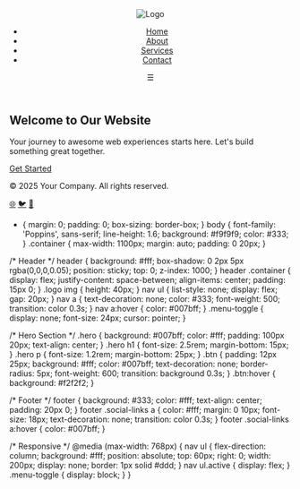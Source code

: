 <!DOCTYPE html>
<html lang="en">
<head>
  <meta charset="UTF-8" />
  <meta name="viewport" content="width=device-width, initial-scale=1.0" />
  <title>Responsive Landing Page</title>
  <link rel="stylesheet" href="style.css" />
  <link rel="preconnect" href="https://fonts.googleapis.com" />
  <link rel="preconnect" href="https://fonts.gstatic.com" crossorigin />
  <link href="https://fonts.googleapis.com/css2?family=Poppins:wght@400;600&display=swap" rel="stylesheet" />
</head>
<body>
  <header>
    <div class="container">
      <div class="logo">
        <img src="https://via.placeholder.com/120x40?text=LOGO" alt="Logo" />
      </div>
      <nav>
        <ul class="nav-links">
          <li><a href="#">Home</a></li>
          <li><a href="#">About</a></li>
          <li><a href="#">Services</a></li>
          <li><a href="#">Contact</a></li>
        </ul>
        <div class="menu-toggle" id="menu-toggle">&#9776;</div>
      </nav>
    </div>
  </header>

  <section class="hero">
    <div class="container hero-content">
      <h1>Welcome to Our Website</h1>
      <p>Your journey to awesome web experiences starts here. Let's build something great together.</p>
      <a href="#" class="btn">Get Started</a>
    </div>
  </section>

  <footer>
    <div class="container">
      <p>© 2025 Your Company. All rights reserved.</p>
      <div class="social-links">
        <a href="#">🌐</a>
        <a href="#">🐦</a>
        <a href="#">📘</a>
      </div>
    </div>
  </footer>

  <script>
    // Toggle for mobile menu
    const toggle = document.getElementById("menu-toggle");
    const navLinks = document.querySelector(".nav-links");
    toggle.addEventListener("click", () => {
      navLinks.classList.toggle("active");
    });
  </script>
</body>
</html>


* {
  margin: 0;
  padding: 0;
  box-sizing: border-box;
}
body {
  font-family: 'Poppins', sans-serif;
  line-height: 1.6;
  background: #f9f9f9;
  color: #333;
}
.container {
  max-width: 1100px;
  margin: auto;
  padding: 0 20px;
}

/* Header */
header {
  background: #fff;
  box-shadow: 0 2px 5px rgba(0,0,0,0.05);
  position: sticky;
  top: 0;
  z-index: 1000;
}
header .container {
  display: flex;
  justify-content: space-between;
  align-items: center;
  padding: 15px 0;
}
.logo img {
  height: 40px;
}
nav ul {
  list-style: none;
  display: flex;
  gap: 20px;
}
nav a {
  text-decoration: none;
  color: #333;
  font-weight: 500;
  transition: color 0.3s;
}
nav a:hover {
  color: #007bff;
}
.menu-toggle {
  display: none;
  font-size: 24px;
  cursor: pointer;
}

/* Hero Section */
.hero {
  background: #007bff;
  color: #fff;
  padding: 100px 20px;
  text-align: center;
}
.hero h1 {
  font-size: 2.5rem;
  margin-bottom: 15px;
}
.hero p {
  font-size: 1.2rem;
  margin-bottom: 25px;
}
.btn {
  padding: 12px 25px;
  background: #fff;
  color: #007bff;
  text-decoration: none;
  border-radius: 5px;
  font-weight: 600;
  transition: background 0.3s;
}
.btn:hover {
  background: #f2f2f2;
}

/* Footer */
footer {
  background: #333;
  color: #fff;
  text-align: center;
  padding: 20px 0;
}
footer .social-links a {
  color: #fff;
  margin: 0 10px;
  font-size: 18px;
  text-decoration: none;
  transition: color 0.3s;
}
footer .social-links a:hover {
  color: #007bff;
}

/* Responsive */
@media (max-width: 768px) {
  nav ul {
    flex-direction: column;
    background: #fff;
    position: absolute;
    top: 60px;
    right: 0;
    width: 200px;
    display: none;
    border: 1px solid #ddd;
  }
  nav ul.active {
    display: flex;
  }
  .menu-toggle {
    display: block;
  }
}